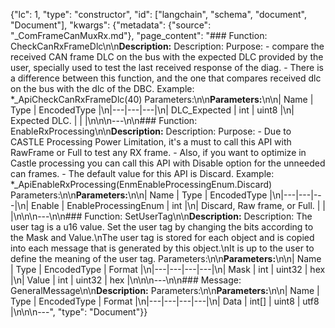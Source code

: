{"lc": 1, "type": "constructor", "id": ["langchain", "schema", "document", "Document"], "kwargs": {"metadata": {"source": "_ComFrameCanMuxRx.md"}, "page_content": "### Function: CheckCanRxFrameDlc\n\n**Description:** Description: Purpose: - compare the received CAN frame DLC on the bus with the expected DLC provided by the user, specially used to test the last received response of the diag. - There is a difference between this function, and the one that compares received dlc on the bus with the dlc of the DBC. Example: *_ApiCheckCanRxFrameDlc(40) Parameters:\n\n**Parameters:**\n\n| Name | Type | EncodedType |\n|---|---|---|\n| DLC_Expected | int | uint8 |\n| Expected DLC. |  |  |\n\n\n---\n\n### Function: EnableRxProcessing\n\n**Description:** Description: Purpose: - Due to CASTLE Processing Power Limitation, it's a must to call this API with RawFrame or Full to test any RX frame. - Also, if you want to optimize in Castle processing you can call this API with Disable option for the unneeded can frames. - The default value for this API is Discard. Example: *_ApiEnableRxProcessing(EnmEnableProcessingEnum.Discard) Parameters:\n\n**Parameters:**\n\n| Name | Type | EncodedType |\n|---|---|---|\n| Enable | EnableProcessingEnum | int |\n| Discard, Raw frame, or Full. |  |  |\n\n\n---\n\n### Function: SetUserTag\n\n**Description:** Description: The user tag is a u16 value. Set the user tag by changing the bits according to the Mask and Value.\nThe user tag is stored for each object and is copied into each message that is generated by this object.\nIt is up to the user to define the meaning of the user tag. Parameters:\n\n**Parameters:**\n\n| Name | Type | EncodedType | Format |\n|---|---|---|---|\n| Mask | int | uint32 | hex |\n| Value | int | uint32 | hex |\n\n\n---\n\n### Message: GeneralMessage\n\n**Description:** Parameters:\n\n**Parameters:**\n\n| Name | Type | EncodedType | Format |\n|---|---|---|---|\n| Data | int[] | uint8 | utf8 |\n\n\n---", "type": "Document"}}